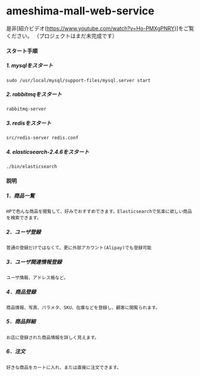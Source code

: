 # ameshima-mall-web-service
是非[紹介ビデオ(https://www.youtube.com/watch?v=Ho-PMXgPNRY)]をご覧ください。
（プロジェクトはまだ未完成です）
#### スタート手順
##### 1. mysqlをスタート
    sudo /usr/local/mysql/support-files/mysql.server start 
##### 2. rabbitmqをスタート
    rabbitmq-server
##### 3. redisをスタート
    src/redis-server redis.conf
##### 4. elasticsearch-2.4.6をスタート
    ./bin/elasticsearch



#### 説明
##### 1．商品一覧
    HPで色んな商品を閲覧して、好みでおすすめできます。Elasticsearchで気楽に欲しい商品を検索できます。
##### 2．ユーザ登録
    普通の登録だけではなくて、更に外部アカウント(Alipay)でも登録可能
##### 3．ユーザ関連情報登録
    ユーザ情報、アドレス帳など。
##### 4．商品登録
    商品情報、写真、パラメタ、SKU、在庫などを登録し、顧客に閲覧られます。
##### 5．商品詳細
    お店に登録された商品情報を詳しく見えます。
##### 6．注文
    好きな商品をカートに入れ、または直接に注文できます。
